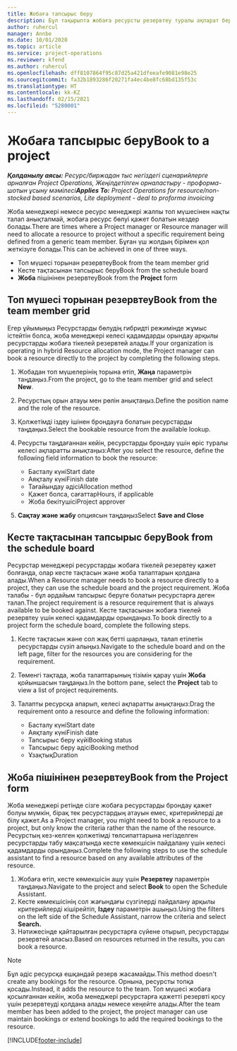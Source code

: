 ```yaml
---
title: Жобаға тапсырыс беру
description: Бұл тақырыпта жобаға ресурсты резервтеу туралы ақпарат берілген.
author: ruhercul
manager: Annbe
ms.date: 10/01/2020
ms.topic: article
ms.service: project-operations
ms.reviewer: kfend
ms.author: ruhercul
ms.openlocfilehash: dff8107864f95c87d25a421dfeeafe9081e98e25
ms.sourcegitcommit: fa32b1893286f20271fa4ec4be8fc68bd135f53c
ms.translationtype: HT
ms.contentlocale: kk-KZ
ms.lasthandoff: 02/15/2021
ms.locfileid: "5280001"
---
```

# <a name="book-to-a-project"></a><span data-ttu-id="d6db9-103">Жобаға тапсырыс беру</span><span class="sxs-lookup"><span data-stu-id="d6db9-103">Book to a project</span></span>

<span data-ttu-id="d6db9-104">_**Қолданылу аясы:** Ресурс/биржадан тыс негіздегі сценарийлерге арналған Project Operations, Жеңілдетілген орналастыру - проформа-шотын ұсыну мәмілесі_</span><span class="sxs-lookup"><span data-stu-id="d6db9-104">_**Applies To:** Project Operations for resource/non-stocked based scenarios, Lite deployment - deal to proforma invoicing_</span></span>

<span data-ttu-id="d6db9-105">Жоба менеджері немесе ресурс менеджері жалпы топ мүшесінен нақты талап анықталмай, жобаға ресурс бөлуі қажет болатын кездер болады.</span><span class="sxs-lookup"><span data-stu-id="d6db9-105">There are times where a Project manager or Resource manager will need to allocate a resource to project without a specific requirement being defined from a generic team member.</span></span> <span data-ttu-id="d6db9-106">Бұған үш жолдың бірімен қол жеткізуге болады.</span><span class="sxs-lookup"><span data-stu-id="d6db9-106">This can be achieved in one of three ways.</span></span>

- <span data-ttu-id="d6db9-107">Топ мүшесі торынан резервтеу</span><span class="sxs-lookup"><span data-stu-id="d6db9-107">Book from the team member grid</span></span>
- <span data-ttu-id="d6db9-108">Кесте тақтасынан тапсырыс беру</span><span class="sxs-lookup"><span data-stu-id="d6db9-108">Book from the schedule board</span></span>
- <span data-ttu-id="d6db9-109">**Жоба** пішінінен резервтеу</span><span class="sxs-lookup"><span data-stu-id="d6db9-109">Book from the **Project** form</span></span>

## <a name="book-from-the-team-member-grid"></a><span data-ttu-id="d6db9-110">Топ мүшесі торынан резервтеу</span><span class="sxs-lookup"><span data-stu-id="d6db9-110">Book from the team member grid</span></span>

<span data-ttu-id="d6db9-111">Егер ұйымыңыз Ресурстарды бөлудің гибридті режимінде жұмыс істейтін болса, жоба менеджері келесі қадамдарды орындау арқылы ресурстарды жобаға тікелей резервтей алады.</span><span class="sxs-lookup"><span data-stu-id="d6db9-111">If your organization is operating in hybrid Resource allocation mode, the Project manager can book a resource directly to the project by completing the following steps.</span></span>

1. <span data-ttu-id="d6db9-112">Жобадан топ мүшелерінің торына өтіп, **Жаңа** параметрін таңдаңыз.</span><span class="sxs-lookup"><span data-stu-id="d6db9-112">From the project, go to the team member grid and select **New**.</span></span>
2. <span data-ttu-id="d6db9-113">Ресурстың орын атауы мен рөлін анықтаңыз.</span><span class="sxs-lookup"><span data-stu-id="d6db9-113">Define the position name and the role of the resource.</span></span>
3. <span data-ttu-id="d6db9-114">Қолжетімді іздеу ішінен брондауға болатын ресурстарды таңдаңыз.</span><span class="sxs-lookup"><span data-stu-id="d6db9-114">Select the bookable resource from the available lookup.</span></span>
4. <span data-ttu-id="d6db9-115">Ресурсты таңдағаннан кейін, ресурстарды брондау үшін өріс туралы келесі ақпаратты анықтаңыз:</span><span class="sxs-lookup"><span data-stu-id="d6db9-115">After you select the resource, define the following field information to book the resource:</span></span>

    - <span data-ttu-id="d6db9-116">Басталу күні</span><span class="sxs-lookup"><span data-stu-id="d6db9-116">Start date</span></span>
    - <span data-ttu-id="d6db9-117">Аяқталу күні</span><span class="sxs-lookup"><span data-stu-id="d6db9-117">Finish date</span></span>
    - <span data-ttu-id="d6db9-118">Тағайындау әдісі</span><span class="sxs-lookup"><span data-stu-id="d6db9-118">Allocation method</span></span>
    - <span data-ttu-id="d6db9-119">Қажет болса, сағаттар</span><span class="sxs-lookup"><span data-stu-id="d6db9-119">Hours, if applicable</span></span>
    - <span data-ttu-id="d6db9-120">Жоба бекітушісі</span><span class="sxs-lookup"><span data-stu-id="d6db9-120">Project approver</span></span>

6. <span data-ttu-id="d6db9-121">**Сақтау және жабу** опциясын таңдаңыз</span><span class="sxs-lookup"><span data-stu-id="d6db9-121">Select **Save and Close**</span></span>

## <a name="book-from-the-schedule-board"></a><span data-ttu-id="d6db9-122">Кесте тақтасынан тапсырыс беру</span><span class="sxs-lookup"><span data-stu-id="d6db9-122">Book from the schedule board</span></span>

<span data-ttu-id="d6db9-123">Ресурстар менеджері ресурстарды жобаға тікелей резервтеу қажет болғанда, олар кесте тақтасын және жоба талаптарын қолдана алады.</span><span class="sxs-lookup"><span data-stu-id="d6db9-123">When a Resource manager needs to book a resource directly to a project, they can use the schedule board and the project requirement.</span></span> <span data-ttu-id="d6db9-124">Жоба талабы - бұл әрдайым тапсырыс беруге болатын ресурстарға деген талап.</span><span class="sxs-lookup"><span data-stu-id="d6db9-124">The project requirement is a resource requirement that is always available to be booked against.</span></span> <span data-ttu-id="d6db9-125">Кесте тақтасынан жобаға тікелей резервтеу үшін келесі қадамдарды орындаңыз.</span><span class="sxs-lookup"><span data-stu-id="d6db9-125">To book directly to a project form the schedule board, complete the following steps.</span></span>

1. <span data-ttu-id="d6db9-126">Кесте тақтасын және сол жақ бетті шарлаңыз, талап етілетін ресурстарды сүзіп алыңыз.</span><span class="sxs-lookup"><span data-stu-id="d6db9-126">Navigate to the schedule board and on the left page, filter for the resources you are considering for the requirement.</span></span>
2. <span data-ttu-id="d6db9-127">Төменгі тақтада, жоба талаптарының тізімін қарау үшін **Жоба** қойыншасын таңдаңыз.</span><span class="sxs-lookup"><span data-stu-id="d6db9-127">In the bottom pane, select the **Project** tab to view a list of project requirements.</span></span>
3. <span data-ttu-id="d6db9-128">Талапты ресурсқа апарып, келесі ақпаратты анықтаңыз:</span><span class="sxs-lookup"><span data-stu-id="d6db9-128">Drag the requirement onto a resource and define the following information:</span></span>

    - <span data-ttu-id="d6db9-129">Басталу күні</span><span class="sxs-lookup"><span data-stu-id="d6db9-129">Start date</span></span>
    - <span data-ttu-id="d6db9-130">Аяқталу күні</span><span class="sxs-lookup"><span data-stu-id="d6db9-130">Finish date</span></span>
    - <span data-ttu-id="d6db9-131">Тапсырыс беру күйі</span><span class="sxs-lookup"><span data-stu-id="d6db9-131">Booking status</span></span>
    - <span data-ttu-id="d6db9-132">Тапсырыс беру әдісі</span><span class="sxs-lookup"><span data-stu-id="d6db9-132">Booking method</span></span>
    - <span data-ttu-id="d6db9-133">Ұзақтық</span><span class="sxs-lookup"><span data-stu-id="d6db9-133">Duration</span></span>

## <a name="book-from-the-project-form"></a><span data-ttu-id="d6db9-134">Жоба пішінінен резервтеу</span><span class="sxs-lookup"><span data-stu-id="d6db9-134">Book from the Project form</span></span>

<span data-ttu-id="d6db9-135">Жоба менеджері ретінде сізге жобаға ресурстарды брондау қажет болуы мүмкін, бірақ тек ресурстардың атауын емес, критерийлерді де білу қажет.</span><span class="sxs-lookup"><span data-stu-id="d6db9-135">As a Project manager, you might need to book a resource to a project, but only know the criteria rather than the name of the resource.</span></span> <span data-ttu-id="d6db9-136">Ресурстың кез-келген қолжетімді төлсипаттарына негізделген ресурстарды табу мақсатында кесте көмекшісін пайдалану үшін келесі қадамдарды орындаңыз.</span><span class="sxs-lookup"><span data-stu-id="d6db9-136">Complete the following steps to use the schedule assistant to find a resource based on any available attributes of the resource.</span></span> 

1. <span data-ttu-id="d6db9-137">Жобаға өтіп, кесте көмекшісін ашу үшін **Резервтеу** параметрін таңдаңыз.</span><span class="sxs-lookup"><span data-stu-id="d6db9-137">Navigate to the project and select **Book** to open the Schedule Assistant.</span></span>
2. <span data-ttu-id="d6db9-138">Кесте көмекшісінің сол жағындағы сүзгілерді пайдалану арқылы критерийлерді кішірейтіп, **Іздеу** параметрін ашыңыз.</span><span class="sxs-lookup"><span data-stu-id="d6db9-138">Using the filters on the left side of the Schedule Assistant, narrow the criteria and select **Search.**</span></span>
3. <span data-ttu-id="d6db9-139">Нәтижесінде қайтарылған ресурстарға сүйене отырып, ресурстарды резервтей аласыз.</span><span class="sxs-lookup"><span data-stu-id="d6db9-139">Based on resources returned in the results, you can book a resource.</span></span>

> [!NOTE]
> <span data-ttu-id="d6db9-140">Бұл әдіс ресурсқа ешқандай резерв жасамайды.</span><span class="sxs-lookup"><span data-stu-id="d6db9-140">This method doesn't create any bookings for the resource.</span></span> <span data-ttu-id="d6db9-141">Орнына, ресурсты топқа қосады.</span><span class="sxs-lookup"><span data-stu-id="d6db9-141">Instead, it adds the resource to the team.</span></span> <span data-ttu-id="d6db9-142">Топ мүшесі жобаға қосылғаннан кейін, жоба менеджері ресурстарға қажетті резервті қосу үшін резервтеуді қолдана алады немесе кеңейте алады.</span><span class="sxs-lookup"><span data-stu-id="d6db9-142">After the team member has been added to the project, the project manager can use maintain bookings or extend bookings to add the required bookings to the resource.</span></span>


[!INCLUDE[footer-include](../includes/footer-banner.md)]